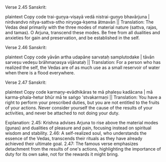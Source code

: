 Verse 2.45
Sanskrit:

plaintext
Copy code
trai-guṇya-viṣayā vedā nistrai-guṇyo bhavārjuna |
nirdvandvo nitya-sattva-stho niryoga-kṣema ātmavān ||
Translation: The Vedas deal primarily with the three modes of material nature (sattva, rajas, and tamas). O Arjuna, transcend these modes. Be free from all dualities and anxieties for gain and preservation, and be established in the self.

Verse 2.46
Sanskrit:

plaintext
Copy code
yāvān artha udapāne sarvataḥ samplutodake |
tāvān sarveṣu vedeṣu brāhmaṇasya vijānataḥ ||
Translation: For a person who has realized the self, the Vedas are of as much use as a small reservoir of water when there is a flood everywhere.

Verse 2.47
Sanskrit:

plaintext
Copy code
karmaṇy-evādhikāras te mā phaleṣu kadācana |
mā karma-phala-hetur bhūr mā te saṅgo 'stvakarmaṇi ||
Translation: You have a right to perform your prescribed duties, but you are not entitled to the fruits of your actions. Never consider yourself the cause of the results of your activities, and never be attached to not doing your duty.

Explanation:
2.45: Krishna advises Arjuna to rise above the material modes (gunas) and dualities of pleasure and pain, focusing instead on spiritual wisdom and stability.
2.46: A self-realized soul, who understands the essence of the Vedas, transcends their rituals as they have already achieved their ultimate goal.
2.47: The famous verse emphasizes detachment from the results of one's actions, highlighting the importance of duty for its own sake, not for the rewards it might bring.
